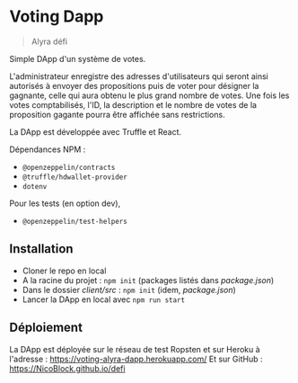 # Voting Dapp
> Alyra défi

Simple DApp d'un système de votes.

L'administrateur enregistre des adresses d'utilisateurs qui seront ainsi autorisés à envoyer des propositions puis de voter pour désigner la gagnante, celle qui aura obtenu le plus grand nombre de votes.
Une fois les votes comptabilisés, l'ID, la description et le nombre de votes de la proposition gagante pourra être affichée sans restrictions.

La DApp est développée avec Truffle et React.

Dépendances NPM : 
- `@openzeppelin/contracts`
- `@truffle/hdwallet-provider`
- `dotenv`

Pour les tests (en option dev), 
- `@openzeppelin/test-helpers`

## Installation

- Cloner le repo en local
- A la racine du projet : `npm init` (packages listés dans *package.json*)
- Dans le dossier *client/src* : `npm init` (idem, *package.json*)
- Lancer la DApp en local avec `npm run start`

## Déploiement
La DApp est déployée sur le réseau de test Ropsten et sur Heroku à l'adresse :
https://voting-alyra-dapp.herokuapp.com/
Et sur GitHub :
https://NicoBlock.github.io/defi
